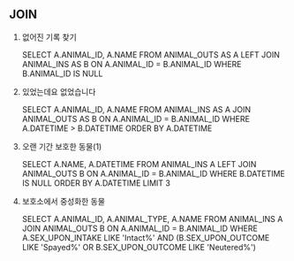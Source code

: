 ## JOIN

1. 없어진 기록 찾기

   SELECT A.ANIMAL_ID, A.NAME FROM ANIMAL_OUTS AS A LEFT JOIN ANIMAL_INS AS B ON A.ANIMAL_ID = B.ANIMAL_ID WHERE B.ANIMAL_ID IS NULL

2. 있었는데요 없었습니다

   SELECT A.ANIMAL_ID, A.NAME  FROM ANIMAL_INS AS A JOIN ANIMAL_OUTS AS B ON A.ANIMAL_ID = B.ANIMAL_ID WHERE A.DATETIME > B.DATETIME ORDER BY A.DATETIME

3. 오랜 기간 보호한 동물(1)

   SELECT A.NAME, A.DATETIME FROM ANIMAL_INS A LEFT JOIN ANIMAL_OUTS B ON A.ANIMAL_ID = B.ANIMAL_ID WHERE B.DATETIME IS NULL ORDER BY A.DATETIME LIMIT 3

4. 보호소에서 중성화한 동물

   SELECT A.ANIMAL_ID, A.ANIMAL_TYPE, A.NAME 
   FROM ANIMAL_INS A JOIN ANIMAL_OUTS B ON A.ANIMAL_ID = B.ANIMAL_ID 
   WHERE A.SEX_UPON_INTAKE LIKE 'Intact%'
   AND (B.SEX_UPON_OUTCOME LIKE 'Spayed%' OR B.SEX_UPON_OUTCOME LIKE 'Neutered%')

